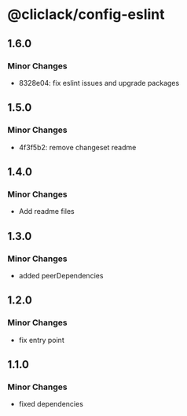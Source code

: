 # @cliclack/config-eslint

## 1.6.0

### Minor Changes

- 8328e04: fix eslint issues and upgrade packages

## 1.5.0

### Minor Changes

- 4f3f5b2: remove changeset readme

## 1.4.0

### Minor Changes

- Add readme files

## 1.3.0

### Minor Changes

- added peerDependencies

## 1.2.0

### Minor Changes

- fix entry point

## 1.1.0

### Minor Changes

- fixed dependencies
